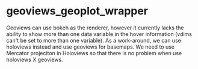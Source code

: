 # geoviews_geoplot_wrapper
Geoviews can use bokeh as the renderer, however it currently lacks the ability to show more than one data variable in the hover information (vdims can't be set to more than one variable). As a work-around, we can use holoviews instead and use geoviews for basemaps. We need to use Mercator projeciton in Holoviews so that there is no problem when use holoviews X geoviews. 

